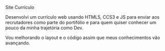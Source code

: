 Site Currículo

Desenvolvi um currículo web usando HTML5, CCS3 e JS para enviar aos recrutadores como parte do portifólio e para quem quiser conhecer um pouco da minha trajetória como Dev.

Vou melhorando o layout e o código assim que meus conhecimentos vão avançando.
